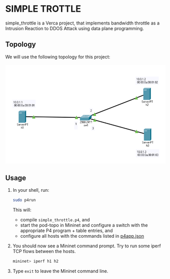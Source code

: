 # SIMPLE TROTTLE

simple_throttle is a Verca project, that implements bandwidth throttle as a Intrusion Reaction to DDOS Attack using data plane programming. 

## Topology

We will use the following topology for this project: <br/> 
<br/>
![pod-topo](./pod-topo/simpleTopo1.png)

## Usage
1. In your shell, run:
   ```bash
   sudo p4run
   ```
   This will:
   * compile `simple_throttle.p4`, and
   * start the pod-topo in Mininet and configure a switch with
   the appropriate P4 program + table entries, and
   * configure all hosts with the commands listed in
   [p4app.json](./p4app.json)

2. You should now see a Mininet command prompt. Try to run some iperf
   TCP flows between the hosts. 
   ```bash
   mininet> iperf h1 h2
   ```

3. Type `exit` to leave the Mininet command line.
 
